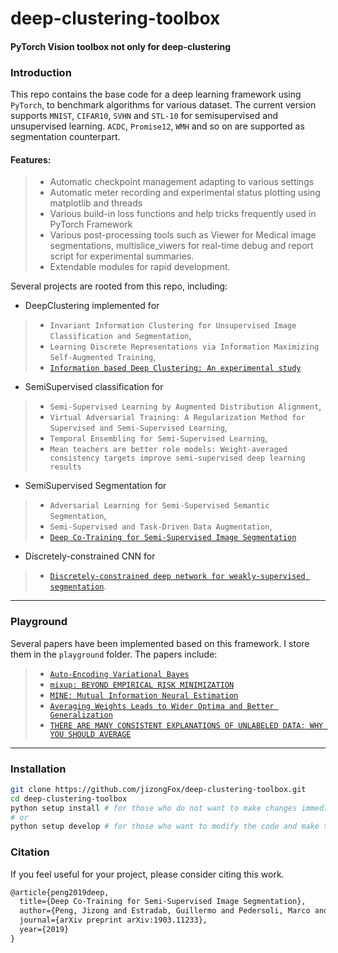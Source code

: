 # deep-clustering-toolbox 
#### PyTorch Vision toolbox not only for deep-clustering
### Introduction

This repo contains the base code for a deep learning framework using `PyTorch`, to benchmark algorithms for various dataset. 
The current version supports `MNIST`, `CIFAR10`, `SVHN` and `STL-10` for semisupervised and unsupervised learning. 
`ACDC`, `Promise12`, `WMH` and so on are supported as segmentation counterpart.

#### Features:
>- Automatic checkpoint management adapting to various settings
>- Automatic meter recording and experimental status plotting using matplotlib and threads
>- Various build-in loss functions and help tricks frequently used in PyTorch Framework
>- Various post-processing tools such as Viewer for Medical image segmentations, multislice_viwers for real-time debug 
and report script for experimental summaries.
>- Extendable modules for rapid development.

Several projects are rooted from this repo, including: 

+ DeepClustering implemented for 
>- `Invariant Information Clustering for Unsupervised Image Classification and Segmentation`, 
>- `Learning Discrete Representations via Information Maximizing Self-Augmented Training`,
>- [`Information based Deep Clustering: An experimental study`](https://github.com/jizongFox/DeepClusteringProject)
+ SemiSupervised classification for 
>- `Semi-Supervised Learning by Augmented Distribution Alignment`, 
>- `Virtual Adversarial Training: A Regularization Method for Supervised and Semi-Supervised Learning`, 
>- `Temporal Ensembling for Semi-Supervised Learning`,
>- `Mean teachers are better role models: Weight-averaged consistency targets improve semi-supervised deep learning results`
+ SemiSupervised Segmentation for 
>- `Adversarial Learning for Semi-Supervised Semantic Segmentation`, 
>- `Semi-Supervised and Task-Driven Data Augmentation`,
>- [`Deep Co-Training for Semi-Supervised Image Segmentation`](https://arxiv.org/abs/1903.11233)
+ Discretely-constrained CNN for
>- [`Discretely-constrained deep network for weakly-supervised segmentation`](https://github.com/jizongFox/Discretly-constrained-CNN/).
___
### Playground

Several papers have been implemented based on this framework. I store them in the `playground` folder. The papers include:

>- [`Auto-Encoding Variational Bayes`](https://arxiv.org/abs/1312.6114)
>- [`mixup: BEYOND EMPIRICAL RISK MINIMIZATION`](https://arxiv.org/pdf/1710.09412.pdf)
>- [`MINE: Mutual Information Neural Estimation`](https://arxiv.org/abs/1801.04062)
>- [`Averaging Weights Leads to Wider Optima and Better Generalization`](https://arxiv.org/pdf/1803.05407.pdf)
>- [`THERE ARE MANY CONSISTENT EXPLANATIONS OF UNLABELED DATA: WHY YOU SHOULD AVERAGE`](https://arxiv.org/pdf/1806.05594.pdf)



---
### Installation
```bash
git clone https://github.com/jizongFox/deep-clustering-toolbox.git
cd deep-clustering-toolbox  
python setup install # for those who do not want to make changes immediately.
# or
python setup develop # for those who want to modify the code and make the impact immediate.

```
### Citation
If you feel useful for your project, please consider citing this work.
```latex
@article{peng2019deep,
  title={Deep Co-Training for Semi-Supervised Image Segmentation},
  author={Peng, Jizong and Estradab, Guillermo and Pedersoli, Marco and Desrosiers, Christian},
  journal={arXiv preprint arXiv:1903.11233},
  year={2019}
}
```



